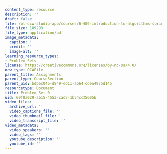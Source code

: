```yaml
---
content_type: resource
description: ''
draft: false
file: /ol-ocw-studio-app/courses/6-006-introduction-to-algorithms-spring-2020/60f0a029ab154553cad51b54cc25605b_MIT6_006S20_ps0-questions.pdf
file_size: 189293
file_type: application/pdf
image_metadata:
  caption: ''
  credit: ''
  image-alt: ''
learning_resource_types:
- Problem Sets
license: https://creativecommons.org/licenses/by-nc-sa/4.0/
ocw_type: OCWFile
parent_title: Assignments
parent_type: CourseSection
parent_uid: bdb6c046-d849-dd11-ab64-cdea4975d145
resourcetype: Document
title: Problem Set 0
uid: 60f0a029-ab15-4553-cad5-1b54cc25605b
video_files:
  archive_url: ''
  video_captions_file: ''
  video_thumbnail_file: ''
  video_transcript_file: ''
video_metadata:
  video_speakers: ''
  video_tags: ''
  youtube_description: ''
  youtube_id: ''
---
```

